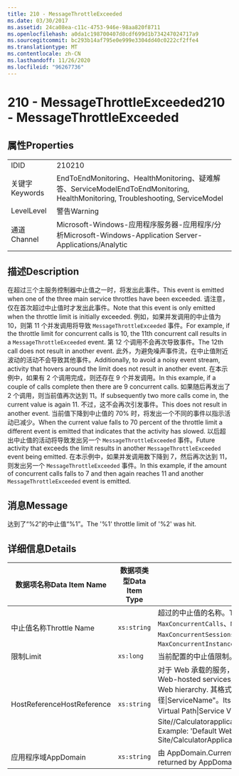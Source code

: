 ```yaml
---
title: 210 - MessageThrottleExceeded
ms.date: 03/30/2017
ms.assetid: 24ca08ea-c11c-4753-946e-98aa820f8711
ms.openlocfilehash: a0da1c198700407d8cdf699d1b734247024717a9
ms.sourcegitcommit: bc293b14af795e0e999e3304dd40c0222cf2ffe4
ms.translationtype: MT
ms.contentlocale: zh-CN
ms.lasthandoff: 11/26/2020
ms.locfileid: "96267736"
---
```

# <a name="210---messagethrottleexceeded"></a><span data-ttu-id="e64d6-102">210 - MessageThrottleExceeded</span><span class="sxs-lookup"><span data-stu-id="e64d6-102">210 - MessageThrottleExceeded</span></span>

## <a name="properties"></a><span data-ttu-id="e64d6-103">属性</span><span class="sxs-lookup"><span data-stu-id="e64d6-103">Properties</span></span>  
  
|||  
|-|-|  
|<span data-ttu-id="e64d6-104">ID</span><span class="sxs-lookup"><span data-stu-id="e64d6-104">ID</span></span>|<span data-ttu-id="e64d6-105">210</span><span class="sxs-lookup"><span data-stu-id="e64d6-105">210</span></span>|  
|<span data-ttu-id="e64d6-106">关键字</span><span class="sxs-lookup"><span data-stu-id="e64d6-106">Keywords</span></span>|<span data-ttu-id="e64d6-107">EndToEndMonitoring、HealthMonitoring、疑难解答、ServiceModel</span><span class="sxs-lookup"><span data-stu-id="e64d6-107">EndToEndMonitoring, HealthMonitoring, Troubleshooting, ServiceModel</span></span>|  
|<span data-ttu-id="e64d6-108">Level</span><span class="sxs-lookup"><span data-stu-id="e64d6-108">Level</span></span>|<span data-ttu-id="e64d6-109">警告</span><span class="sxs-lookup"><span data-stu-id="e64d6-109">Warning</span></span>|  
|<span data-ttu-id="e64d6-110">通道</span><span class="sxs-lookup"><span data-stu-id="e64d6-110">Channel</span></span>|<span data-ttu-id="e64d6-111">Microsoft-Windows-应用程序服务器-应用程序/分析</span><span class="sxs-lookup"><span data-stu-id="e64d6-111">Microsoft-Windows-Application Server-Applications/Analytic</span></span>|  
  
## <a name="description"></a><span data-ttu-id="e64d6-112">描述</span><span class="sxs-lookup"><span data-stu-id="e64d6-112">Description</span></span>  

 <span data-ttu-id="e64d6-113">在超过三个主服务控制器中止值之一时，将发出此事件。</span><span class="sxs-lookup"><span data-stu-id="e64d6-113">This event is emitted when one of the three main service throttles have been exceeded.</span></span> <span data-ttu-id="e64d6-114">请注意，仅在首次超过中止值时才发出此事件。</span><span class="sxs-lookup"><span data-stu-id="e64d6-114">Note that this event is only emitted when the throttle limit is initially exceeded.</span></span> <span data-ttu-id="e64d6-115">例如，如果并发调用的中止值为 10，则第 11 个并发调用将导致 `MessageThrottleExceeded` 事件。</span><span class="sxs-lookup"><span data-stu-id="e64d6-115">For example, if the throttle limit for concurrent calls is 10, the 11th concurrent call results in a `MessageThrottleExceeded` event.</span></span> <span data-ttu-id="e64d6-116">第 12 个调用不会再次导致事件。</span><span class="sxs-lookup"><span data-stu-id="e64d6-116">The 12th call does not result in another event.</span></span> <span data-ttu-id="e64d6-117">此外，为避免噪声事件流，在中止值附近波动的活动不会导致其他事件。</span><span class="sxs-lookup"><span data-stu-id="e64d6-117">Additionally, to avoid a noisy event stream, activity that hovers around the limit does not result in another event.</span></span> <span data-ttu-id="e64d6-118">在本示例中，如果有 2 个调用完成，则还存在 9 个并发调用。</span><span class="sxs-lookup"><span data-stu-id="e64d6-118">In this example, if a couple of calls complete then there are 9 concurrent calls.</span></span> <span data-ttu-id="e64d6-119">如果随后再发出了 2 个调用，则当前值再次达到 11。</span><span class="sxs-lookup"><span data-stu-id="e64d6-119">If subsequently two more calls come in, the current value is again 11.</span></span> <span data-ttu-id="e64d6-120">不过，这不会再次引发事件。</span><span class="sxs-lookup"><span data-stu-id="e64d6-120">This does not result in another event.</span></span> <span data-ttu-id="e64d6-121">当前值下降到中止值的 70% 时，将发出一个不同的事件以指示活动已减少。</span><span class="sxs-lookup"><span data-stu-id="e64d6-121">When the current value falls to 70 percent of the throttle limit a different event is emitted that indicates that the activity has slowed.</span></span> <span data-ttu-id="e64d6-122">以后超出中止值的活动将导致发出另一个 `MessageThrottleExceeded` 事件。</span><span class="sxs-lookup"><span data-stu-id="e64d6-122">Future activity that exceeds the limit results in another `MessageThrottleExceeded` event being emitted.</span></span> <span data-ttu-id="e64d6-123">在本示例中，如果并发调用数下降到 7，然后再次达到 11，则发出另一个 `MessageThrottleExceeded` 事件。</span><span class="sxs-lookup"><span data-stu-id="e64d6-123">In this example, if the amount of concurrent calls falls to 7 and then again reaches 11 and another `MessageThrottleExceeded` event is emitted.</span></span>  
  
## <a name="message"></a><span data-ttu-id="e64d6-124">消息</span><span class="sxs-lookup"><span data-stu-id="e64d6-124">Message</span></span>  

 <span data-ttu-id="e64d6-125">达到了“%2”的中止值“%1”。</span><span class="sxs-lookup"><span data-stu-id="e64d6-125">The '%1' throttle limit of '%2' was hit.</span></span>  
  
## <a name="details"></a><span data-ttu-id="e64d6-126">详细信息</span><span class="sxs-lookup"><span data-stu-id="e64d6-126">Details</span></span>  
  
|<span data-ttu-id="e64d6-127">数据项名称</span><span class="sxs-lookup"><span data-stu-id="e64d6-127">Data Item Name</span></span>|<span data-ttu-id="e64d6-128">数据项类型</span><span class="sxs-lookup"><span data-stu-id="e64d6-128">Data Item Type</span></span>|<span data-ttu-id="e64d6-129">描述</span><span class="sxs-lookup"><span data-stu-id="e64d6-129">Description</span></span>|  
|--------------------|--------------------|-----------------|  
|<span data-ttu-id="e64d6-130">中止值名称</span><span class="sxs-lookup"><span data-stu-id="e64d6-130">Throttle Name</span></span>|`xs:string`|<span data-ttu-id="e64d6-131">超过的中止值的名称。</span><span class="sxs-lookup"><span data-stu-id="e64d6-131">The name of the throttle that has been exceeded.</span></span> <span data-ttu-id="e64d6-132">`MaxConcurrentCalls`、`MaxConcurrentInstances` 或 `MaxConcurrentSessions`。</span><span class="sxs-lookup"><span data-stu-id="e64d6-132">Either `MaxConcurrentCalls`, `MaxConcurrentInstances`, or `MaxConcurrentSessions`,</span></span>|  
|<span data-ttu-id="e64d6-133">限制</span><span class="sxs-lookup"><span data-stu-id="e64d6-133">Limit</span></span>|`xs:long`|<span data-ttu-id="e64d6-134">当前配置的中止值限制。</span><span class="sxs-lookup"><span data-stu-id="e64d6-134">The currently configured limit of the throttle.</span></span>|  
|<span data-ttu-id="e64d6-135">HostReference</span><span class="sxs-lookup"><span data-stu-id="e64d6-135">HostReference</span></span>|`xs:string`|<span data-ttu-id="e64d6-136">对于 Web 承载的服务，此字段唯一标识 Web 层次结构中的服务。</span><span class="sxs-lookup"><span data-stu-id="e64d6-136">For Web-hosted services, this field uniquely identifies the service in the Web hierarchy.</span></span> <span data-ttu-id="e64d6-137">其格式定义为 "网站名称应用程序虚拟路径&#124;服务虚拟路径&#124;ServiceName"。</span><span class="sxs-lookup"><span data-stu-id="e64d6-137">Its format is defined as 'Web Site Name Application Virtual Path&#124;Service Virtual Path&#124;ServiceName'.</span></span> <span data-ttu-id="e64d6-138">示例： "Default Web Site//Calculatorapplication&#124;/CalculatorService.svc&#124;CalculatorService"。</span><span class="sxs-lookup"><span data-stu-id="e64d6-138">Example: 'Default Web Site/CalculatorApplication&#124;/CalculatorService.svc&#124;CalculatorService'.</span></span>|  
|<span data-ttu-id="e64d6-139">应用程序域</span><span class="sxs-lookup"><span data-stu-id="e64d6-139">AppDomain</span></span>|`xs:string`|<span data-ttu-id="e64d6-140">由 AppDomain.CurrentDomain.FriendlyName 返回的字符串。</span><span class="sxs-lookup"><span data-stu-id="e64d6-140">The string returned by AppDomain.CurrentDomain.FriendlyName.</span></span>|
